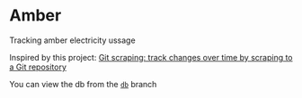 # Amber

Tracking amber electricity ussage


Inspired by this project: [Git scraping: track changes over time by scraping to a Git repository](https://simonwillison.net/2020/Oct/9/git-scraping/)


You can view the db from the [`db`](https://github.com/jamesmstone/amber/tree/db) branch
